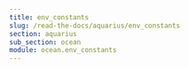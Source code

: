 ```yaml
---
title: env_constants
slug: /read-the-docs/aquarius/env_constants
section: aquarius
sub_section: ocean
module: ocean.env_constants
---
```

